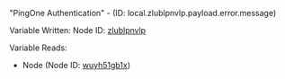 "PingOne Authentication" - (ID: local.zlublpnvlp.payload.error.message)

Variable Written:
Node ID: [zlublpnvlp](../nodes/zlublpnvlp.md)

Variable Reads:
* Node (Node ID: [wuyh51gb1x](../nodes/wuyh51gb1x.md))
